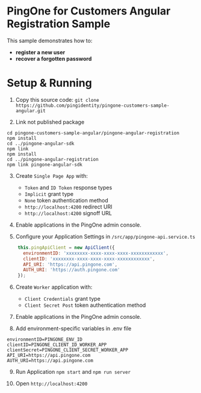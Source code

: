 # PingOne for Customers Angular Registration Sample

This sample demonstrates how to:
 - **register a new user**
 - **recover a forgotten password**

# Setup & Running
1. Copy this source code: `git clone https://github.com/pingidentity/pingone-customers-sample-angular.git`

2. Link not published package

```
cd pingone-customers-sample-angular/pingone-angular-registration
npm install
cd ../pingone-angular-sdk
npm link
npm install
cd ../pingone-angular-registration
npm link pingone-angular-sdk
```

3. Create `Single Page App` with:
    - `Token` and `ID Token` response types
    - `Implicit` grant type
    - `None` token authentication method
    - `http://localhost:4200` redirect URI
    - `http://localhost:4200` signoff URL
 
4. Enable applications in the PingOne admin console.

5. Configure your Application Settings in `/src/app/pingone-api.service.ts` 

```js
    this.pingApiClient = new ApiClient({
      environmentID: 'xxxxxxxx-xxxx-xxxx-xxxx-xxxxxxxxxxxx',
      clientID: 'xxxxxxxx-xxxx-xxxx-xxxx-xxxxxxxxxxxx',
      API_URI: 'https://api.pingone.com',
      AUTH_URI: 'https://auth.pingone.com'
    });
```

6. Create `Worker` application with:
    - `Client Credentials` grant type
    - `Client Secret Post` token authentication method

7. Enable applications in the PingOne admin console.

8. Add environment-specific variables in .env file

```properties
environmentID=PINGONE_ENV_ID
clientID=PINGONE_CLIENT_ID_WORKER_APP
clientSecret=PINGONE_CLIENT_SECRET_WORKER_APP
API_URI=https://api.pingone.com
AUTH_URI=https://api.pingone.com
```

9. Run Application `npm start` and `npm run server`

10. Open `http://localhost:4200`
